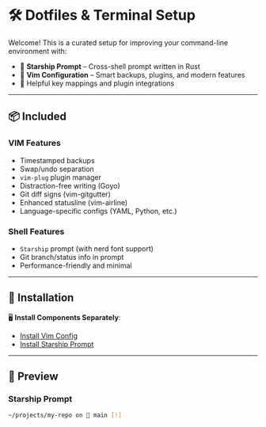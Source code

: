 # 🛠️ Dotfiles & Terminal Setup

Welcome! This is a curated setup for improving your command-line environment with:

- 🚀 **Starship Prompt** – Cross-shell prompt written in Rust
- 📝 **Vim Configuration** – Smart backups, plugins, and modern features
- 🧠 Helpful key mappings and plugin integrations

---

## 📦 Included

### VIM Features
- Timestamped backups
- Swap/undo separation
- `vim-plug` plugin manager
- Distraction-free writing (Goyo)
- Git diff signs (vim-gitgutter)
- Enhanced statusline (vim-airline)
- Language-specific configs (YAML, Python, etc.)

### Shell Features
- `Starship` prompt (with nerd font support)
- Git branch/status info in prompt
- Performance-friendly and minimal

---

## 📁 Installation

🖥 **Install Components Separately**:

- [Install Vim Config](./install-vim.md)
- [Install Starship Prompt](./install-starship.md)

---

## 🧪 Preview

### Starship Prompt

```bash
~/projects/my-repo on  main [!]
